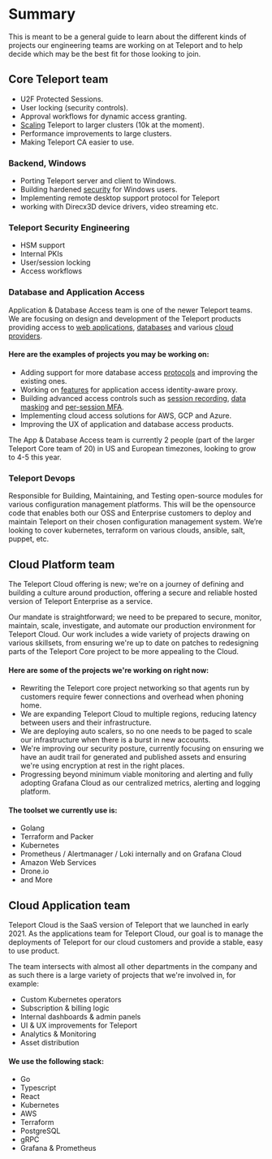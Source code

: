 # Summary
This is meant to be a general guide to learn about the different kinds of projects our engineering teams are working on at Teleport and to help decide which may be the best fit for those looking to join. 


## Core Teleport team
- U2F Protected Sessions.
- User locking (security controls).
- Approval workflows for dynamic access granting.
- [Scaling](https://github.com/gravitational/teleport/issues?q=is%3Aissue+is%3Aopen+label%3Ascale) Teleport to larger clusters (10k at the moment).
- Performance improvements to large clusters.
- Making Teleport CA easier to use.


### Backend, Windows 
- Porting Teleport server and client to Windows.
- Building hardened [security](https://github.com/gravitational/teleport/issues?q=is%3Aissue+is%3Aopen+label%3Asecurity) for Windows users.
- Implementing remote desktop support protocol for Teleport
- working with Direcx3D device drivers, video streaming etc.


### Teleport Security Engineering
- HSM support
- Internal PKIs
- User/session locking
- Access workflows


### Database and Application Access 
Application & Database Access team is one of the newer Teleport teams. We are focusing on design and development of the Teleport products providing access to [web applications](https://goteleport.com/docs/application-access/), [databases](https://goteleport.com/docs/database-access/) and various [cloud providers](https://goteleport.com/docs/application-access/guides/aws-console/).

#### Here are the examples of projects you may be working on:
* Adding support for more database access [protocols](https://github.com/gravitational/teleport/issues?q=is%3Aopen+is%3Aissue+label%3Adatabase-access+label%3Adb%2Frequested) and improving the existing ones.
* Working on [features](https://github.com/gravitational/teleport/issues?q=is%3Aissue+is%3Aopen+label%3Aapplication-access+label%3Afeature-request) for application access identity-aware proxy.
* Building advanced access controls such as [session recording](https://github.com/gravitational/teleport/issues/5799), [data masking](https://github.com/gravitational/teleport/issues/7150) and [per-session MFA](https://github.com/gravitational/teleport/issues/6172).
* Implementing cloud access solutions for AWS, GCP and Azure.
* Improving the UX of application and database access products.

The App & Database Access team is currently 2 people (part of the larger Teleport Core team of 20) in US and European timezones, looking to grow to 4-5 this year.


### Teleport Devops
Responsible for Building, Maintaining, and Testing open-source modules for various configuration management platforms. This will be the opensource code that enables both our OSS and Enterprise customers to deploy and maintain Teleport on their chosen configuration management system. We’re looking to cover kubernetes, terraform on various clouds, ansible, salt, puppet, etc.



## Cloud Platform team
The Teleport Cloud offering is new; we're on a journey of defining and building a culture around production, offering a secure and reliable hosted version of Teleport Enterprise as a service. 

Our mandate is straightforward; we need to be prepared to secure, monitor, maintain, scale, investigate, and automate our production environment for Teleport Cloud. Our work includes a wide variety of projects drawing on various skillsets, from ensuring we're up to date on patches to redesigning parts of the Teleport Core project to be more appealing to the Cloud.

#### Here are some of the projects we're working on right now:
- Rewriting the Teleport core project networking so that agents run by customers require fewer connections and overhead when phoning home.
- We are expanding Teleport Cloud to multiple regions, reducing latency between users and their infrastructure.
- We are deploying auto scalers, so no one needs to be paged to scale our infrastructure when there is a burst in new accounts.
- We're improving our security posture, currently focusing on ensuring we have an audit trail for generated and published assets and ensuring we're using encryption at rest in the right places.
- Progressing beyond minimum viable monitoring and alerting and fully adopting Grafana Cloud as our centralized metrics, alerting and logging platform.

#### The toolset we currently use is:
- Golang
- Terraform and Packer
- Kubernetes
- Prometheus / Alertmanager / Loki internally and on Grafana Cloud
- Amazon Web Services
- Drone.io
- and More



## Cloud Application team
Teleport Cloud is the SaaS version of Teleport that we launched in early 2021. As the applications team for Teleport Cloud, our goal is to manage the deployments of Teleport for our cloud customers and provide a stable, easy to use product. 

The team intersects with almost all other departments in the company and as such there is a large variety of projects that we're involved in, for example:
- Custom Kubernetes operators
- Subscription & billing logic
- Internal dashboards & admin panels
- UI & UX improvements for Teleport
- Analytics & Monitoring
- Asset distribution

#### We use the following stack:
- Go
- Typescript
- React
- Kubernetes
- AWS
- Terraform
- PostgreSQL
- gRPC
- Grafana & Prometheus
